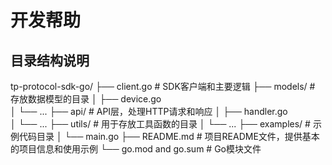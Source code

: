 # 开发帮助
## 目录结构说明
tp-protocol-sdk-go/
├── client.go          # SDK客户端和主要逻辑
├── models/           # 存放数据模型的目录
│   ├── device.go     
│   └── ...
├── api/              # API层，处理HTTP请求和响应
│   ├── handler.go   
│   └── ...
├── utils/           # 用于存放工具函数的目录
│   └── ...
├── examples/        # 示例代码目录
│   └── main.go
├── README.md        # 项目README文件，提供基本的项目信息和使用示例
└── go.mod and go.sum # Go模块文件
